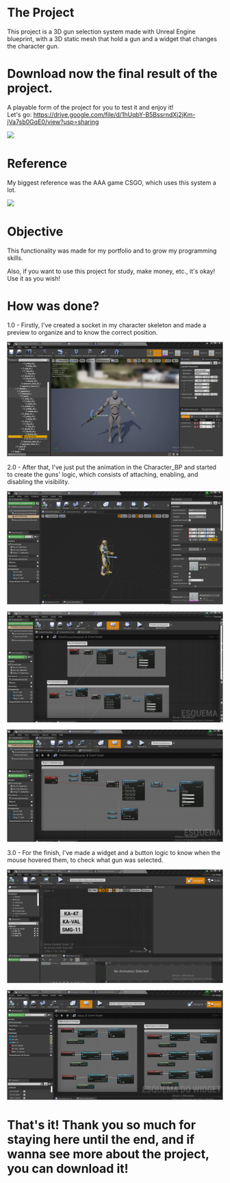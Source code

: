 # The Project

This project is a 3D gun selection system made with Unreal Engine blueprint, with a 3D static mesh that hold a gun and a widget that changes the character gun.
# Download now the final result of the project.
A playable form of the project for you to test it and enjoy it! \
Let's go: https://drive.google.com/file/d/1hUqbY-B5BssrndXj2jKm-jVa7sb0GqE0/view?usp=sharing

![](https://github.com/KaykyDeSouzaDias/3D-Gun-Selection-System-Unreal-Blueprint/blob/main/Imgs%26GIFs/3DGunSelectionGIF.gif)

# Reference

My biggest reference was the AAA game CSGO, which uses this system a lot.

![](https://github.com/KaykyDeSouzaDias/3D-Gun-Selection-System-Unreal-Blueprint/blob/main/Imgs%26GIFs/ExampleGameplayGIF.gif)

# Objective
This functionality was made for my portfolio and to grow my programming skills.

Also, if you want to use this project for study, make money, etc., it's okay! Use it as you wish!

# How was done?

1.0 - Firstly, I've created a socket in my character skeleton and made a preview to organize and to know the correct position.

![](https://github.com/KaykyDeSouzaDias/3D-Gun-Selection-System-Unreal-Blueprint/blob/main/Imgs%26GIFs/Img01.JPG)

2.0 - After that, I've just put the animation in the Character_BP and started to create the guns' logic, which consists of attaching, enabling, and disabling the visibility.

![](https://github.com/KaykyDeSouzaDias/3D-Gun-Selection-System-Unreal-Blueprint/blob/main/Imgs%26GIFs/Img02.JPG)

![](https://github.com/KaykyDeSouzaDias/3D-Gun-Selection-System-Unreal-Blueprint/blob/main/Imgs%26GIFs/Img03.JPG)

![](https://github.com/KaykyDeSouzaDias/3D-Gun-Selection-System-Unreal-Blueprint/blob/main/Imgs%26GIFs/Img04.JPG)

3.0 - For the finish, I've made a widget and a button logic to know when the mouse hovered them, to check what gun was selected.

![](https://github.com/KaykyDeSouzaDias/3D-Gun-Selection-System-Unreal-Blueprint/blob/main/Imgs%26GIFs/Img05.JPG)

![](https://github.com/KaykyDeSouzaDias/3D-Gun-Selection-System-Unreal-Blueprint/blob/main/Imgs%26GIFs/Img06.JPG)

# That's it! Thank you so much for staying here until the end, and if wanna see more about the project, you can download it!
